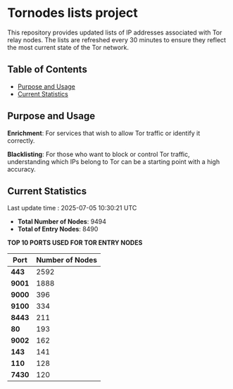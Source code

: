 # Tornodes lists project

This repository provides updated lists of IP addresses associated with Tor relay nodes. The lists are refreshed every 30 minutes to ensure they reflect the most current state of the Tor network.

## Table of Contents

- [Purpose and Usage](#purpose-and-usage)
- [Current Statistics](#current-statistics)


## Purpose and Usage

**Enrichment**: For services that wish to allow Tor traffic or identify it correctly.

**Blacklisting**: For those who want to block or control Tor traffic, understanding which IPs belong to Tor can be a starting point with a high accuracy.

## Current Statistics

Last update time : 2025-07-05 10:30:21 UTC

- **Total Number of Nodes**: 9494
- **Total of Entry Nodes**: 8490

**TOP 10 PORTS USED FOR TOR ENTRY NODES**

| **Port** | **Number of Nodes** |
|------|-----------------|
| **443**   | 2592  |
| **9001**   | 1888  |
| **9000**   | 396  |
| **9100**   | 334  |
| **8443**   | 211  |
| **80**   | 193  |
| **9002**   | 162  |
| **143**   | 141  |
| **110**   | 128  |
| **7430**   | 120  |

